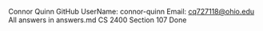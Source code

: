 Connor Quinn
GitHub UserName: connor-quinn
Email: cq727118@ohio.edu
All answers in answers.md
CS 2400 Section 107
Done
